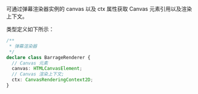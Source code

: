 可通过弹幕渲染器实例的 canvas 以及 ctx 属性获取 Canvas 元素引用以及渲染上下文。

类型定义如下所示：
```ts
/**
 * 弹幕渲染器
 */
declare class BarrageRenderer {
  // Canvas 元素
  canvas: HTMLCanvasElement;
  // Canvas 渲染上下文;
  ctx: CanvasRenderingContext2D;
}
```